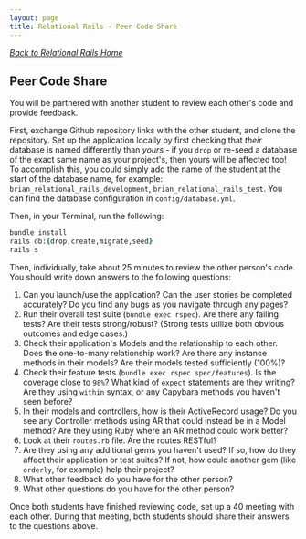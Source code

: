 ```yaml
---
layout: page
title: Relational Rails - Peer Code Share
---
```


_[Back to Relational Rails Home](./relational_rails)_

## Peer Code Share

You will be partnered with another student to review each other's code and provide feedback.

First, exchange Github repository links with the other student, and clone the repository. Set up the application locally by first checking that *their* database is named differently than *yours* - if you `drop` or re-seed a database of the exact same name as your project's, then yours will be affected too! To accomplish this, you could simply add the name of the student at the start of the database name, for example: `brian_relational_rails_development`, `brian_relational_rails_test`. You can find the database configuration in `config/database.yml`. 

Then, in your Terminal, run the following: 
```ruby
bundle install
rails db:{drop,create,migrate,seed}
rails s
```

Then, individually, take about 25 minutes to review the other person's code. You should write down answers to the following questions:

1. Can you launch/use the application? Can the user stories be completed accurately? Do you find any bugs as you navigate through any pages? 
1. Run their overall test suite (`bundle exec rspec`). Are there any failing tests? Are their tests strong/robust? (Strong tests utilize both obvious outcomes and edge cases.)
1. Check their application's Models and the relationship to each other. Does the one-to-many relationship work? Are there any instance methods in their models? Are their models tested sufficiently (100%)? 
1. Check their feature tests (`bundle exec rspec spec/features`). Is the coverage close to `98%`? What kind of `expect` statements are they writing? Are they using `within` syntax, or any Capybara methods you haven't seen before? 
1. In their models and controllers, how is their ActiveRecord usage? Do you see any Controller methods using AR that could instead be in a Model method? Are they using Ruby where an AR method could work better?
1. Look at their `routes.rb` file. Are the routes RESTful? 
1. Are they using any additional gems you haven't used? If so, how do they affect their application or test suites? If not, how could another gem (like `orderly`, for example) help their project?
1. What other feedback do you have for the other person?
1. What other questions do you have for the other person?

Once both students have finished reviewing code, set up a 40 meeting with each other. During that meeting, both students should share their answers to the questions above.
